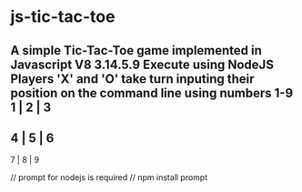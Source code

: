 # js-tic-tac-toe

A simple Tic-Tac-Toe game implemented in Javascript V8 3.14.5.9
Execute using NodeJS
Players 'X' and 'O' take turn inputing their position on the command line using numbers 1-9
1 | 2 | 3
---------
4 | 5 | 6
---------
7 | 8 | 9



// prompt for nodejs is required
// npm install prompt
